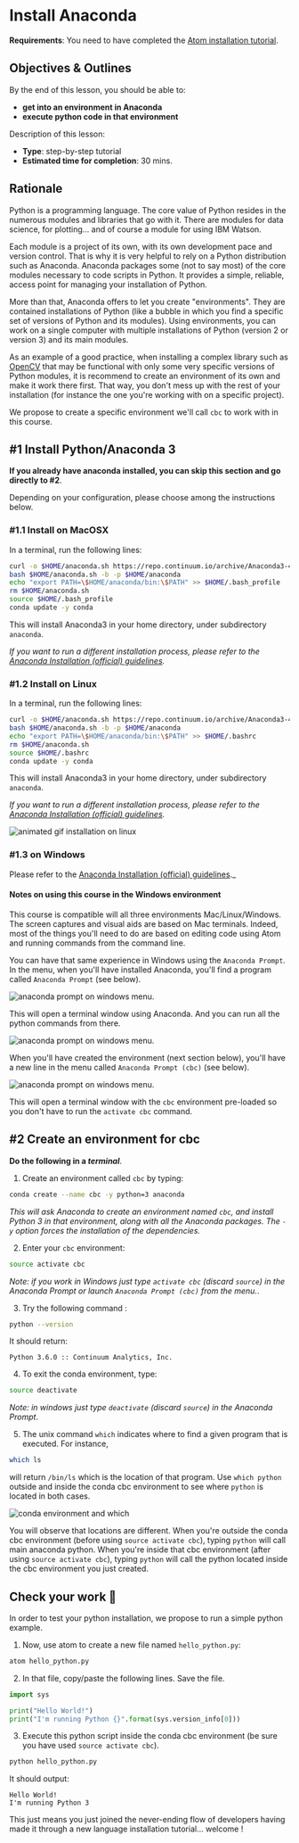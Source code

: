 # Install Anaconda

**Requirements**: You need to have completed the [Atom installation tutorial](2-atom_install.md).

## Objectives & Outlines

By the end of this lesson, you should be able to:
- **get into an environment in Anaconda**
- **execute python code in that environment**

Description of this lesson:
- **Type**: step-by-step tutorial
- **Estimated time for completion**: 30 mins.


## Rationale

Python is a programming language. The core value of Python resides in the numerous modules and libraries that go with it. There are modules for data science, for plotting... and of course a module for using IBM Watson.

Each module is a project of its own, with its own development pace and version control. That is why it is very helpful to rely on a Python distribution such as Anaconda. Anaconda packages some (not to say most) of the core modules necessary to code scripts in Python. It provides a simple, reliable, access point for managing your installation of Python.

More than that, Anaconda offers to let you create "environments". They are contained installations of Python (like a bubble in which you find a specific set of versions of Python and its modules). Using environments, you can work on a single computer with multiple installations of Python (version 2 or version 3) and its main modules.

As an example of a good practice, when installing a complex library such as [OpenCV](http://docs.opencv.org/2.4/doc/tutorials/tutorials.html) that may be functional with only some very specific versions of Python modules, it is recommend to create an environment of its own and make it work there first. That way, you don't mess up with the rest of your installation (for instance the one you're working with on a specific project).

We propose to create a specific environment we'll call `cbc` to work with in this course.

## \#1 Install Python/Anaconda 3

**If you already have anaconda installed, you can skip this section and go directly to \#2**.

Depending on your configuration, please choose among the instructions below.

### \#1.1 Install on MacOSX

In a terminal, run the following lines:

```bash
curl -o $HOME/anaconda.sh https://repo.continuum.io/archive/Anaconda3-4.3.0-MacOSX-x86_64.sh
bash $HOME/anaconda.sh -b -p $HOME/anaconda
echo "export PATH=\$HOME/anaconda/bin:\$PATH" >> $HOME/.bash_profile
rm $HOME/anaconda.sh
source $HOME/.bash_profile
conda update -y conda
```

This will install Anaconda3 in your home directory, under subdirectory `anaconda`.

_If you want to run a different installation process, please refer to the [Anaconda Installation (official) guidelines](https://docs.continuum.io/anaconda/install#anaconda-for-macos-command-line-install)._

### \#1.2 Install on Linux

In a terminal, run the following lines:

```bash
curl -o $HOME/anaconda.sh https://repo.continuum.io/archive/Anaconda3-4.3.0-Linux-x86_64.sh
bash $HOME/anaconda.sh -b -p $HOME/anaconda
echo "export PATH=\$HOME/anaconda/bin:\$PATH" >> $HOME/.bashrc
rm $HOME/anaconda.sh
source $HOME/.bashrc
conda update -y conda
```

This will install Anaconda3 in your home directory, under subdirectory `anaconda`.

_If you want to run a different installation process, please refer to the [Anaconda Installation (official) guidelines](https://docs.continuum.io/anaconda/install#linux-install)._

![animated gif installation on linux](img/conda-install-linux.gif)

### \#1.3 on Windows

Please refer to the [Anaconda Installation (official) guidelines](https://docs.continuum.io/anaconda/install#anaconda-for-windows-install)._

#### Notes on using this course in the Windows environment

This course is compatible will all three environments Mac/Linux/Windows. The screen captures and visual aids are based on Mac terminals. Indeed, most of the things you'll need to do are based on editing code using Atom and running commands from the command line.

You can have that same experience in Windows using the `Anaconda Prompt`. In the menu, when you'll have installed Anaconda, you'll find a program called `Anaconda Prompt` (see below).

![anaconda prompt on windows menu](img/anaconda_prompt_menu.png).

This will open a terminal window using Anaconda. And you can run all the python commands from there.

![anaconda prompt on windows menu](img/anaconda_prompt_window.png).

When you'll have created the environment (next section below), you'll have a new line in the menu called `Anaconda Prompt (cbc)` (see below).

![anaconda prompt on windows menu](img/anaconda_prompt_menu_cbc.png).

This will open a terminal window with the `cbc` environment pre-loaded so you don't have to run the `activate cbc` command.


## \#2 Create an environment for cbc

**Do the following in a <dfn title="in Windows, use Anaconda Prompt">terminal</dfn>**.

1. Create an environment called `cbc` by typing:

  ```bash
  conda create --name cbc -y python=3 anaconda
  ```

  _This will ask Anaconda to create an environment named `cbc`, and install Python 3 in that environment, along with all the Anaconda packages. The `-y` option forces the installation of the dependencies._

2. Enter your `cbc` environment:

  ```bash
  source activate cbc
  ```

  *Note: if you work in Windows just type `activate cbc` (discard `source`) in the Anaconda Prompt or launch `Anaconda Prompt (cbc)` from the menu.*.

3. Try the following command :

  ```bash
  python --version
  ```

  It should return:

  ```
  Python 3.6.0 :: Continuum Analytics, Inc.
  ```


4. To exit the conda environment, type:

  ```bash
  source deactivate
  ```

  *Note: in windows just type `deactivate` (discard `source`) in the Anaconda Prompt*.

5. The unix command `which` indicates where to find a given program that is executed. For instance,

  ```bash
  which ls
  ```

  will return `/bin/ls` which is the location of that program. Use `which python` outside and inside the conda cbc environment to see where `python` is located in both cases.

  ![conda environment and which](img/conda-env.gif)

  You will observe that locations are different. When you're outside the conda cbc environment (before using `source activate cbc`), typing `python` will call main anaconda python. When you're inside that cbc environment (after using `source activate cbc`), typing `python` will call the python located inside the cbc environment you just created.


## Check your work 💪

In order to test your python installation, we propose to run a simple python example.

1. Now, use atom to create a new file named `hello_python.py`:

  ```bash
  atom hello_python.py
  ```

2. In that file, copy/paste the following lines. Save the file.

  ```python
  import sys

  print("Hello World!")
  print("I'm running Python {}".format(sys.version_info[0]))
  ```

3. Execute this python script inside the conda cbc environment (be sure you have used `source activate cbc`).

  ```bash
  python hello_python.py
  ```

  It should output:

  ```
  Hello World!
  I'm running Python 3
  ```

  This just means you just joined the never-ending flow of developers having made it through a new language installation tutorial... welcome !
